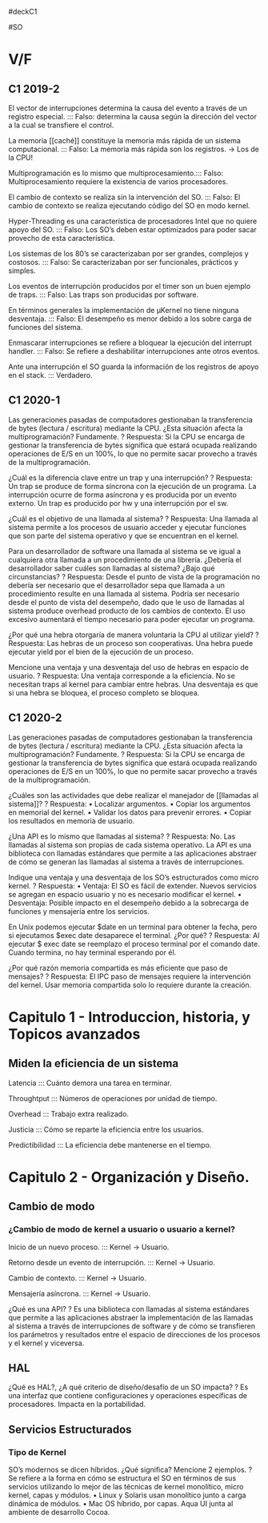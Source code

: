 #deckC1

#SO 
# V/F

## C1 2019-2

El vector de interrupciones determina la causa del evento a través de un registro especial. ::: Falso: determina la causa según la dirección del vector a la cual se transfiere el control.
<!--SR:!2021-11-12,11,230!2021-11-29,24,261-->

La memoria [[caché]] constituye la memoria más rápida de un sistema computacional. ::: Falso: La memoria más rápida son los registros. -> Los de la CPU!
<!--SR:!2021-12-04,33,281!2021-12-15,40,281-->

Multiprogramación es lo mismo que multiprocesamiento.::: Falso: Multiprocesamiento requiere la existencia de varios procesadores.
<!--SR:!2021-11-24,23,281!2021-12-11,36,282-->

El cambio de contexto se realiza sin la intervención del SO. ::: Falso: El cambio de contexto se realiza ejecutando código del SO en modo kernel.
<!--SR:!2021-11-14,13,262-->

Hyper-Threading es una característica de procesadores Intel que no quiere apoyo del SO. ::: Falso: Los SO’s deben estar optimizados para poder sacar provecho de esta característica.
<!--SR:!2021-11-28,23,250!2021-11-03,2,242-->

Los sistemas de los 80’s se caracterizaban por ser grandes, complejos y costosos. ::: Falso: Se caracterizaban por ser funcionales, prácticos y simples.
<!--SR:!2021-11-06,1,182-->

Los eventos de interrupción producidos por el timer son un buen ejemplo de traps. ::: Falso: Las traps son producidas por software.
<!--SR:!2021-11-26,25,282-->

En términos generales la implementación de µKernel no tiene ninguna desventaja. ::: Falso: El desempeño es menor debido a los sobre carga de funciones del sistema.
<!--SR:!2021-11-16,15,250!2021-11-23,18,262-->

Enmascarar interrupciones se refiere a bloquear la ejecución del interrupt handler. ::: Falso: Se refiere a deshabilitar interrupciones ante otros eventos.
<!--SR:!2021-11-19,14,210!2021-11-03,2,242-->

Ante una interrupción el SO guarda la información de los registros de apoyo en el stack. ::: Verdadero.
<!--SR:!2021-11-08,3,230!2021-11-25,24,282-->


## C1 2020-1

Las generaciones pasadas de computadores gestionaban la transferencia de bytes (lectura / escritura) mediante la CPU. ¿Esta situación afecta la multiprogramación? Fundamente.
?
Respuesta: Si la CPU se encarga de gestionar la transferencia de bytes significa que estará ocupada realizando operaciones de E/S en un 100%, lo que no permite sacar provecho a través de la multiprogramación.

<!--SR:!2021-11-12,7,238!2021-11-03,2,238-->

<!--SR:!2021-11-03,2,242!2021-10-28,3,262-->

¿Cuál es la diferencia clave entre un trap y una interrupción?
?
Respuesta: Un trap se produce de forma síncrona con la ejecución de un programa. La interrupción ocurre de forma asíncrona y es producida por un evento externo. Un trap es producido por hw y una interrupción por el sw.
<!--SR:!2021-11-10,9,242-->

¿Cuál es el objetivo de una llamada al sistema?
?
Respuesta: Una llamada al sistema permite a los procesos de usuario acceder y ejecutar funciones que son parte del sistema operativo y que se encuentran en el kernel.
<!--SR:!2021-11-08,7,222-->

Para un desarrollador de software una llamada al sistema se ve igual a cualquiera otra llamada a un procedimiento de una librería. ¿Debería el desarrollador saber cuáles son llamadas al sistema? ¿Bajo qué circunstancias?
?
Respuesta: Desde el punto de vista de la programación no debería ser necesario que el desarrollador sepa que llamada a un procedimiento resulte en una llamada al sistema. Podría ser necesario desde el punto de vista del desempeño, dado que le uso de llamadas al sistema produce overhead producto de los cambios de contexto. El uso excesivo aumentará el tiempo necesario para poder ejecutar un programa.
<!--SR:!2021-11-06,1,182-->

¿Por qué una hebra otorgaría de manera voluntaria la CPU al utilizar yield?
?
Respuesta: Las hebras de un proceso son cooperativas. Una hebra puede ejecutar yield por el bien de la ejecución de un proceso.
<!--SR:!2021-11-09,4,202-->

Mencione una ventaja y una desventaja del uso de hebras en espacio de usuario.
?
Respuesta: Una ventaja corresponde a la eficiencia. No se necesitan traps al kernel para cambiar entre hebras. Una desventaja es que si una hebra se bloquea, el proceso completo se bloquea.
<!--SR:!2021-11-06,1,182-->

## C1 2020-2

Las generaciones pasadas de computadores gestionaban la transferencia de bytes (lectura / escritura) mediante la CPU. ¿Esta situación afecta la multiprogramación? Fundamente.
?
Respuesta: Si la CPU se encarga de gestionar la transferencia de bytes significa que estará ocupada realizando operaciones de E/S en un 100%, lo que no permite sacar provecho a través de la multiprogramación.

<!--SR:!2021-11-12,7,238!2021-11-03,2,238-->

<!--SR:!2021-11-03,2,242!2021-10-28,3,262-->

¿Cuáles son las actividades que debe realizar el manejador de [[llamadas al sistema]]?
?
Respuesta:
• Localizar argumentos.
• Copiar los argumentos en memorial del kernel.
• Validar los datos para prevenir errores.
• Copiar los resultados en memoria de usuario.
<!--SR:!2021-11-02,1,202-->

¿Una API es lo mismo que llamadas al sistema?
?
Respuesta: No. Las llamadas al sistema son propias de cada sistema operativo. La API es una biblioteca con llamadas estándares que permite a las aplicaciones abstraer de cómo se generan las llamadas al sistema a través de interrupciones.
<!--SR:!2021-11-12,11,242-->

Indique una ventaja y una desventaja de los SO’s estructurados como micro kernel.
?
Respuesta:
• Ventaja: El SO es fácil de extender. Nuevos servicios se agregan en espacio usuario y no es necesario modificar el kernel.
• Desventaja: Posible impacto en el desempeño debido a la sobrecarga de funciones y mensajería entre los servicios.
<!--SR:!2021-11-09,4,202-->

En Unix podemos ejecutar $date en un terminal para obtener la fecha, pero si ejecutamos $exec date desaparece el terminal. ¿Por qué?
?
Respuesta: Al ejecutar $ exec date se reemplazo el proceso terminal por el comando date. Cuando termina, no hay terminal esperando por él.
<!--SR:!2021-11-06,1,182-->

¿Por qué razón memoria compartida es más eficiente que paso de mensajes?
?
Respuesta: El IPC paso de mensajes requiere la intervención del kernel. Usar memoria compartida solo lo requiere durante la creación.
<!--SR:!2021-11-17,12,242-->

# Capitulo 1 -  Introduccion, historia, y Topicos avanzados

## Miden la eficiencia de un sistema

Latencia ::: Cuánto demora una tarea en terminar.
<!--SR:!2021-11-13,12,230!2021-11-22,17,262-->
Throughtput ::: Números de operaciones por unidad de tiempo.
<!--SR:!2021-11-06,1,182-->
Overhead ::: Trabajo extra realizado.
<!--SR:!2021-11-18,13,210!2021-11-03,2,222-->
Justicia ::: Cómo se reparte la eficiencia entre los usuarios.
<!--SR:!2021-11-11,10,230!2021-12-12,37,261-->
Predictibilidad ::: La eficiencia debe mantenerse en el tiempo.
<!--SR:!2021-11-11,10,230!2021-11-23,18,262-->


# Capitulo 2 - Organización y Diseño.
## Cambio de modo

### ¿Cambio de modo de kernel a usuario o usuario a kernel?

Inicio de un nuevo proceso. ::: Kernel -> Usuario.
<!--SR:!2021-11-13,12,230!2021-10-28,3,262-->
Retorno desde un evento de interrupción. ::: Kernel -> Usuario.
<!--SR:!2021-11-15,14,262-->
Cambio de contexto. ::: Kernel -> Usuario.
<!--SR:!2021-11-14,9,222-->
Mensajería asíncrona. ::: Kernel -> Usuario.
<!--SR:!2021-11-21,16,230!2021-11-27,26,282-->

¿Qué es una API?
?
Es una biblioteca con llamadas al sistema estándares que permite a las aplicaciones abstraer la implementación de las llamadas al sistema a través de interrupciones de software y de cómo se transfieren los parámetros y resultados entre el espacio de direcciones de los procesos y el kernel y viceversa.
<!--SR:!2021-11-10,9,221-->


## HAL

¿Qué es HAL?, ¿A qué criterio de diseño/desafío de un SO impacta?
?
Es una interfaz que contiene configuraciones y operaciones específicas de procesadores. Impacta en la portabilidad.
<!--SR:!2021-11-09,8,222-->

## Servicios Estructurados

### Tipo de Kernel

SO’s modernos se dicen híbridos. ¿Qué significa? Mencione 2 ejemplos.
?
Se refiere a la forma en cómo se estructura el SO en términos de sus servicios utilizando lo mejor de las técnicas de kernel monolítico, micro kernel, capas y módulos.
• Linux y Solaris usan monolítico junto a carga dinámica de módulos.
• Mac OS híbrido, por capas. Aqua UI junta al ambiente de desarrollo Cocoa.
<!--SR:!2021-11-02,1,202-->